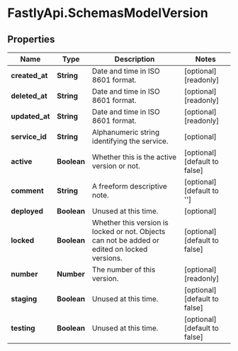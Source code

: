 # FastlyApi.SchemasModelVersion

## Properties

Name | Type | Description | Notes
------------ | ------------- | ------------- | -------------
**created_at** | **String** | Date and time in ISO 8601 format. | [optional] [readonly] 
**deleted_at** | **String** | Date and time in ISO 8601 format. | [optional] [readonly] 
**updated_at** | **String** | Date and time in ISO 8601 format. | [optional] [readonly] 
**service_id** | **String** | Alphanumeric string identifying the service. | [optional] 
**active** | **Boolean** | Whether this is the active version or not. | [optional] [default to false]
**comment** | **String** | A freeform descriptive note. | [optional] [default to &#39;&#39;]
**deployed** | **Boolean** | Unused at this time. | [optional] 
**locked** | **Boolean** | Whether this version is locked or not. Objects can not be added or edited on locked versions. | [optional] [default to false]
**number** | **Number** | The number of this version. | [optional] [readonly] 
**staging** | **Boolean** | Unused at this time. | [optional] [default to false]
**testing** | **Boolean** | Unused at this time. | [optional] [default to false]


